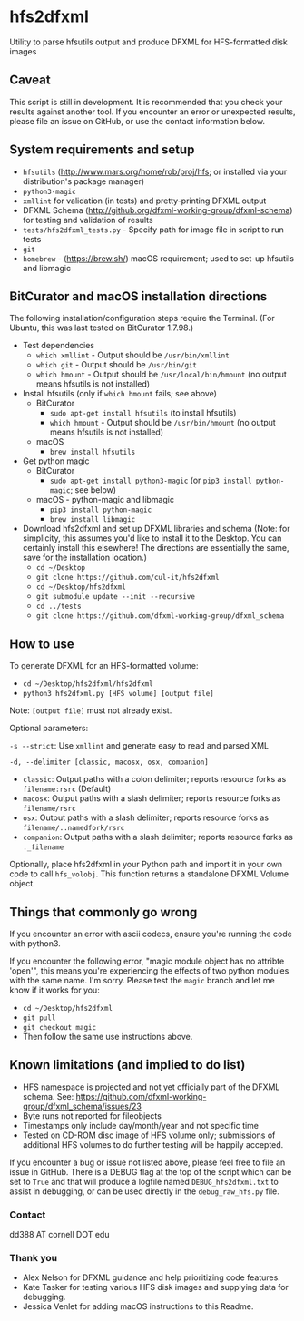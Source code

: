 # hfs2dfxml
Utility to parse hfsutils output and produce DFXML for HFS-formatted disk images

## Caveat
This script is still in development. It is recommended that you check your results against another tool. If you encounter an error or unexpected results, please file an issue on GitHub, or use the contact information below.

## System requirements and setup
* `hfsutils` (http://www.mars.org/home/rob/proj/hfs; or installed via your distribution's package manager)
* `python3-magic`
* `xmllint` for validation (in tests) and pretty-printing DFXML output
* DFXML Schema (http://github.org/dfxml-working-group/dfxml-schema) for testing and validation of results
* `tests/hfs2dfxml_tests.py` - Specify path for image file in script to run tests
* `git`
* `homebrew` - (https://brew.sh/) macOS requirement; used to set-up hfsutils and libmagic

## BitCurator and macOS installation directions
The following installation/configuration steps require the Terminal. (For Ubuntu, this was last tested on BitCurator 1.7.98.)

* Test dependencies
  * `which xmllint` - Output should be `/usr/bin/xmllint`
  * `which git` - Output should be `/usr/bin/git`
  * `which hmount` - Output should be `/usr/local/bin/hmount` (no output means hfsutils is not installed)
* Install hfsutils (only if `which hmount` fails; see above)
  * BitCurator 
    * `sudo apt-get install hfsutils` (to install hfsutils)
    * `which hmount` - Output should be `/usr/bin/hmount` (no output means hfsutils is not installed)
  * macOS 
    * `brew install hfsutils` 
* Get python magic
  * BitCurator
    * `sudo apt-get install python3-magic` (or `pip3 install python-magic`; see below)
  * macOS - python-magic and libmagic
    * `pip3 install python-magic`
    * `brew install libmagic`
* Download hfs2dfxml and set up DFXML libraries and schema (Note: for simplicity, this assumes you'd like to install it to the Desktop. You can certainly install this elsewhere! The directions are essentially the same, save for the installation location.)
  * `cd ~/Desktop`
  * `git clone https://github.com/cul-it/hfs2dfxml`
  * `cd ~/Desktop/hfs2dfxml`
  * `git submodule update --init --recursive`
  * `cd ../tests`
  * `git clone https://github.com/dfxml-working-group/dfxml_schema`

## How to use
To generate DFXML for an HFS-formatted volume:
* `cd ~/Desktop/hfs2dfxml/hfs2dfxml`
* `python3 hfs2dfxml.py [HFS volume] [output file]`

Note: `[output file]` must not already exist.

Optional parameters: 

`-s --strict`: Use `xmllint` and generate easy to read and parsed XML

`-d, --delimiter [classic, macosx, osx, companion]`
* `classic`: Output paths with a colon delimiter; reports resource forks as `filename:rsrc` (Default)
* `macosx`: Output paths with a slash delimiter; reports resource forks as `filename/rsrc`
* `osx`: Output paths with a slash delimiter; reports resource forks as `filename/..namedfork/rsrc`
* `companion`: Output paths with a slash delimiter; reports resource forks as `._filename`

Optionally, place hfs2dfxml in your Python path and import it in your own code to call `hfs_volobj`. This function returns a standalone DFXML Volume object.

## Things that commonly go wrong
If you encounter an error with ascii codecs, ensure you're running the code with python3.

If you encounter the following error, "magic module object has no attribte 'open'", this means you're experiencing the effects of two python modules with the same name. I'm sorry. Please test the `magic` branch and let me know if it works for you:
  * `cd ~/Desktop/hfs2dfxml`
  * `git pull`
  * `git checkout magic`
  * Then follow the same use instructions above.

## Known limitations (and implied to do list)
* HFS namespace is projected and not yet officially part of the DFXML schema. See: https://github.com/dfxml-working-group/dfxml_schema/issues/23
* Byte runs not reported for fileobjects
* Timestamps only include day/month/year and not specific time
* Tested on CD-ROM disc image of HFS volume only; submissions of additional HFS volumes to do further testing will be happily accepted.


If you encounter a bug or issue not listed above, please feel free to file an issue in GitHub. There is a DEBUG flag at the top of the script which can be set to `True` and that will produce a logfile named `DEBUG_hfs2dfxml.txt` to assist in debugging, or can be used directly in the `debug_raw_hfs.py` file.

### Contact
dd388 AT cornell DOT edu

### Thank you
* Alex Nelson for DFXML guidance and help prioritizing code features.
* Kate Tasker for testing various HFS disk images and supplying data for debugging.
* Jessica Venlet for adding macOS instructions to this Readme.
